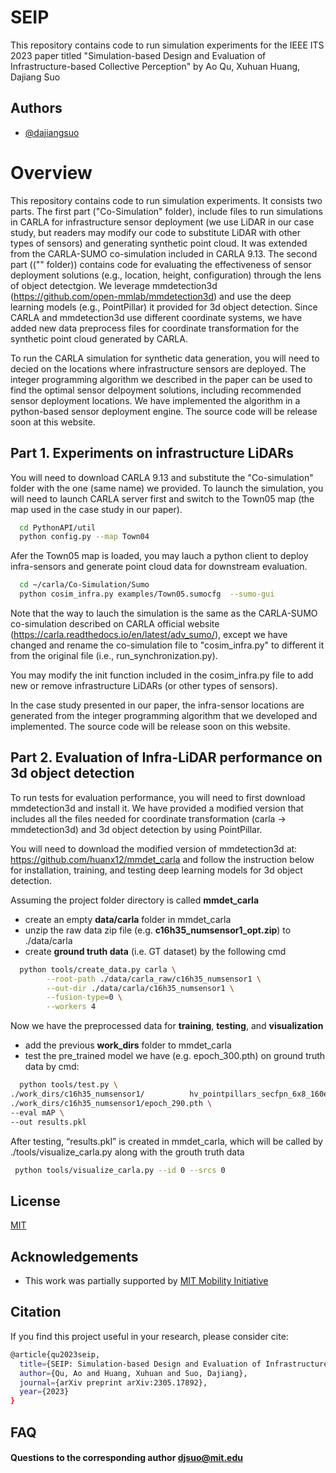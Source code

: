 
# SEIP

This repository contains code to run simulation experiments for the IEEE ITS 2023 paper titled "Simulation-based Design and Evaluation of
Infrastructure-based Collective Perception" by Ao Qu, Xuhuan Huang, Dajiang Suo


## Authors

- [@dajiangsuo](https://github.com/dajiangsuo)


# Overview

This repository contains code to run simulation experiments. It consists two parts. The first part ("Co-Simulation" folder), include files to run simulations in CARLA for infrastructure sensor deployment (we use LiDAR in our case study, but readers may modify our code to substitute LiDAR with other types of sensors) and generating synthetic point cloud. It was extended from the CARLA-SUMO co-simulation included in CARLA 9.13.  The second part (("" folder)) contains code for evaluating the effectiveness of sensor deployment solutions (e.g., location, height, configuration) through the lens of object detectgion. We leverage mmdetection3d (https://github.com/open-mmlab/mmdetection3d) and use the deep learning models (e.g., PointPillar) it provided for 3d object detection. Since CARLA and mmdetection3d use different coordinate systems, we have added new data preprocess files for coordinate transformation for the synthetic point cloud generated by CARLA.

To run the CARLA simulation for synthetic data generation, you will need to decied on the locations where infrastructure sensors are deployed. The integer programming algorithm we described in the paper can be used to find the optimal sensor delpoyment solutions, including recommended sensor deployment locations. We have implemented the algorithm in a python-based sensor deployment engine. The source code will be release soon at this website. 
## Part 1. Experiments on infrastructure LiDARs
You will need to download CARLA 9.13 and substitute the "Co-simulation" folder with the one (same name) we provided. To launch the simulation, you will need to launch CARLA server first and switch to the Town05 map (the map used in the case study in our paper).

```bash
  cd PythonAPI/util
  python config.py --map Town04
```

Afer the Town05 map is loaded, you may lauch a python client to deploy infra-sensors and generate point cloud data for downstream evaluation. 
```bash
  cd ~/carla/Co-Simulation/Sumo
  python cosim_infra.py examples/Town05.sumocfg  --sumo-gui
```

Note that the way to lauch the simulation is the same as the CARLA-SUMO co-simulation described on CARLA official website (https://carla.readthedocs.io/en/latest/adv_sumo/), except we have changed and rename the co-simulation file to "cosim_infra.py" to different it from the original file (i.e., run_synchronization.py).

You may modify the init function included in the cosim_infra.py file to add new or remove infrastructure LiDARs (or other types of sensors). 

In the case study presented in our paper, the infra-sensor locations are generated from the integer programming algorithm that we developed and implemented. The source code will be release soon on this website.
## Part 2. Evaluation of Infra-LiDAR performance on 3d object detection 

To run tests for evaluation performance, you will need to first download mmdetection3d and install it. We have provided a modified version that includes all the files needed for coordinate transformation (carla -> mmdetection3d) and 3d object detection by using PointPillar.

You will need to download the modified version of mmdetection3d at: https://github.com/huanx12/mmdet_carla and follow the instruction below for installation, training, and testing deep learning models for 3d object detection.

Assuming the project folder directory is called **mmdet_carla** 

- create an empty **data/carla** folder in mmdet_carla
- unzip the raw data zip file (e.g. **c16h35_numsensor1_opt.zip**) to ./data/carla
- create **ground truth data** (i.e. GT dataset) by the following cmd
```bash
  python tools/create_data.py carla \
		--root-path ./data/carla_raw/c16h35_numsensor1 \
		--out-dir ./data/carla/c16h35_numsensor1 \
		--fusion-type=0 \
		--workers 4
```
Now we have the preprocessed data for **training**, **testing**, and **visualization**

- add the previous **work_dirs** folder to mmdet_carla
- test the pre_trained model we have (e.g. epoch_300.pth) on ground truth data by cmd:
```bash
  python tools/test.py \
./work_dirs/c16h35_numsensor1/          hv_pointpillars_secfpn_6x8_160e_carla-3d-car_c16h35_numsensor1.py \
./work_dirs/c16h35_numsensor1/epoch_290.pth \
--eval mAP \
--out results.pkl
```

After testing, “results.pkl” is created in mmdet_carla, which will be called by ./tools/visualize_carla.py along with the grouth truth data
```bash
 python tools/visualize_carla.py --id 0 --srcs 0 
```


## License

[MIT](https://choosealicense.com/licenses/mit/)


## Acknowledgements

 - This work was partially supported by [MIT Mobility Initiative](https://www.mmi.mit.edu/)


## Citation
If you find this project useful in your research, please consider cite:

```bash
@article{qu2023seip,
  title={SEIP: Simulation-based Design and Evaluation of Infrastructure-based Collective Perception},
  author={Qu, Ao and Huang, Xuhuan and Suo, Dajiang},
  journal={arXiv preprint arXiv:2305.17892},
  year={2023}
}
```
## FAQ

#### Questions to the corresponding author djsuo@mit.edu

